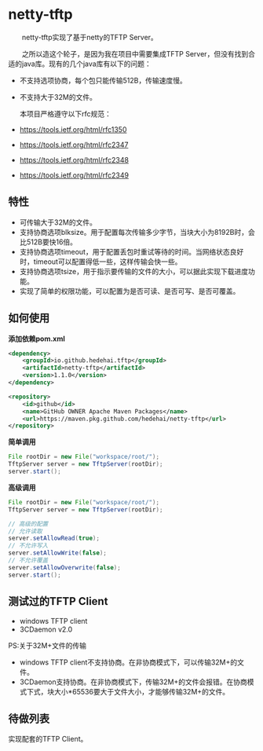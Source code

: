 # netty-tftp
　　netty-tftp实现了基于netty的TFTP Server。
  
　　之所以造这个轮子，是因为我在项目中需要集成TFTP Server，但没有找到合适的java库。现有的几个java库有以下的问题：
+ 不支持选项协商，每个包只能传输512B，传输速度慢。
+ 不支持大于32M的文件。

  本项目严格遵守以下rfc规范：
+ https://tools.ietf.org/html/rfc1350
+ https://tools.ietf.org/html/rfc2347
+ https://tools.ietf.org/html/rfc2348
+ https://tools.ietf.org/html/rfc2349

## 特性
+ 可传输大于32M的文件。
+ 支持协商选项blksize。用于配置每次传输多少字节，当块大小为8192B时，会比512B要快16倍。
+ 支持协商选项timeout，用于配置丢包时重试等待的时间。当网络状态良好时，timeout可以配置得低一些，这样传输会快一些。
+ 支持协商选项tsize，用于指示要传输的文件的大小，可以据此实现下载进度功能。
+ 实现了简单的权限功能，可以配置为是否可读、是否可写、是否可覆盖。



## 如何使用

**添加依赖pom.xml**
~~~xml
<dependency>
    <groupId>io.github.hedehai.tftp</groupId>
    <artifactId>netty-tftp</artifactId>
    <version>1.1.0</version>
</dependency>

<repository>
    <id>github</id>
    <name>GitHub OWNER Apache Maven Packages</name>
    <url>https://maven.pkg.github.com/hedehai/netty-tftp</url>
</repository>
~~~

**简单调用**
~~~java
File rootDir = new File("workspace/root/");
TftpServer server = new TftpServer(rootDir);
server.start();
~~~

**高级调用**
~~~java
File rootDir = new File("workspace/root/");
TftpServer server = new TftpServer(rootDir);

// 高级的配置
// 允许读取
server.setAllowRead(true);
// 不允许写入
server.setAllowWrite(false);
// 不允许覆盖
server.setAllowOverwrite(false);
server.start();
~~~

## 测试过的TFTP Client
+ windows TFTP client
+ 3CDaemon v2.0

PS:关于32M+文件的传输
+ windows TFTP client不支持协商。在非协商模式下，可以传输32M+的文件。
+ 3CDaemon支持协商。在非协商模式下，传输32M+的文件会报错。在协商模式下式，块大小*65536要大于文件大小，才能够传输32M+的文件。
## 待做列表

实现配套的TFTP Client。











